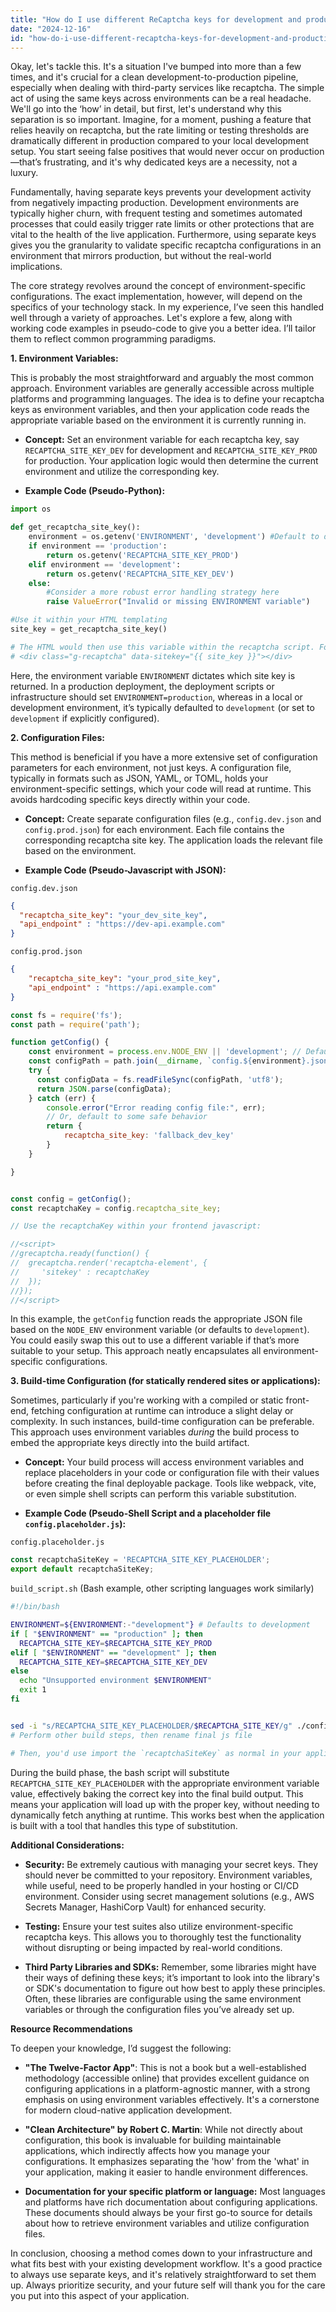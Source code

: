 ```yaml
---
title: "How do I use different ReCaptcha keys for development and production?"
date: "2024-12-16"
id: "how-do-i-use-different-recaptcha-keys-for-development-and-production"
---
```


Okay, let's tackle this. It's a situation I've bumped into more than a few times, and it's crucial for a clean development-to-production pipeline, especially when dealing with third-party services like recaptcha. The simple act of using the same keys across environments can be a real headache. We'll go into the ‘how’ in detail, but first, let's understand why this separation is so important. Imagine, for a moment, pushing a feature that relies heavily on recaptcha, but the rate limiting or testing thresholds are dramatically different in production compared to your local development setup. You start seeing false positives that would never occur on production—that’s frustrating, and it's why dedicated keys are a necessity, not a luxury.

Fundamentally, having separate keys prevents your development activity from negatively impacting production. Development environments are typically higher churn, with frequent testing and sometimes automated processes that could easily trigger rate limits or other protections that are vital to the health of the live application. Furthermore, using separate keys gives you the granularity to validate specific recaptcha configurations in an environment that mirrors production, but without the real-world implications.

The core strategy revolves around the concept of environment-specific configurations. The exact implementation, however, will depend on the specifics of your technology stack. In my experience, I’ve seen this handled well through a variety of approaches. Let's explore a few, along with working code examples in pseudo-code to give you a better idea. I’ll tailor them to reflect common programming paradigms.

**1. Environment Variables:**

This is probably the most straightforward and arguably the most common approach. Environment variables are generally accessible across multiple platforms and programming languages. The idea is to define your recaptcha keys as environment variables, and then your application code reads the appropriate variable based on the environment it is currently running in.

*   **Concept:** Set an environment variable for each recaptcha key, say `RECAPTCHA_SITE_KEY_DEV` for development and `RECAPTCHA_SITE_KEY_PROD` for production. Your application logic would then determine the current environment and utilize the corresponding key.

*   **Example Code (Pseudo-Python):**

```python
import os

def get_recaptcha_site_key():
    environment = os.getenv('ENVIRONMENT', 'development') #Default to dev
    if environment == 'production':
        return os.getenv('RECAPTCHA_SITE_KEY_PROD')
    elif environment == 'development':
        return os.getenv('RECAPTCHA_SITE_KEY_DEV')
    else:
        #Consider a more robust error handling strategy here
        raise ValueError("Invalid or missing ENVIRONMENT variable")

#Use it within your HTML templating
site_key = get_recaptcha_site_key()

# The HTML would then use this variable within the recaptcha script. For instance:
# <div class="g-recaptcha" data-sitekey="{{ site_key }}"></div>

```

Here, the environment variable `ENVIRONMENT` dictates which site key is returned. In a production deployment, the deployment scripts or infrastructure should set `ENVIRONMENT=production`, whereas in a local or development environment, it’s typically defaulted to `development` (or set to `development` if explicitly configured).

**2. Configuration Files:**

This method is beneficial if you have a more extensive set of configuration parameters for each environment, not just keys. A configuration file, typically in formats such as JSON, YAML, or TOML, holds your environment-specific settings, which your code will read at runtime. This avoids hardcoding specific keys directly within your code.

*   **Concept:** Create separate configuration files (e.g., `config.dev.json` and `config.prod.json`) for each environment. Each file contains the corresponding recaptcha site key. The application loads the relevant file based on the environment.

*   **Example Code (Pseudo-Javascript with JSON):**

`config.dev.json`

```json
{
  "recaptcha_site_key": "your_dev_site_key",
  "api_endpoint" : "https://dev-api.example.com"
}
```

`config.prod.json`

```json
{
    "recaptcha_site_key": "your_prod_site_key",
    "api_endpoint" : "https://api.example.com"
}

```

```javascript
const fs = require('fs');
const path = require('path');

function getConfig() {
    const environment = process.env.NODE_ENV || 'development'; // Default to development
    const configPath = path.join(__dirname, `config.${environment}.json`);
    try {
      const configData = fs.readFileSync(configPath, 'utf8');
      return JSON.parse(configData);
    } catch (err) {
        console.error("Error reading config file:", err);
        // Or, default to some safe behavior
        return {
            recaptcha_site_key: 'fallback_dev_key'
        }
    }

}


const config = getConfig();
const recaptchaKey = config.recaptcha_site_key;

// Use the recaptchaKey within your frontend javascript:

//<script>
//grecaptcha.ready(function() {
//  grecaptcha.render('recaptcha-element', {
//     'sitekey' : recaptchaKey
//  });
//});
//</script>

```

In this example, the `getConfig` function reads the appropriate JSON file based on the `NODE_ENV` environment variable (or defaults to `development`). You could easily swap this out to use a different variable if that’s more suitable to your setup. This approach neatly encapsulates all environment-specific configurations.

**3. Build-time Configuration (for statically rendered sites or applications):**

Sometimes, particularly if you're working with a compiled or static front-end, fetching configuration at runtime can introduce a slight delay or complexity. In such instances, build-time configuration can be preferable. This approach uses environment variables *during* the build process to embed the appropriate keys directly into the build artifact.

*   **Concept:** Your build process will access environment variables and replace placeholders in your code or configuration file with their values before creating the final deployable package. Tools like webpack, vite, or even simple shell scripts can perform this variable substitution.

*   **Example Code (Pseudo-Shell Script and a placeholder file `config.placeholder.js`):**

`config.placeholder.js`

```javascript
const recaptchaSiteKey = 'RECAPTCHA_SITE_KEY_PLACEHOLDER';
export default recaptchaSiteKey;
```

`build_script.sh` (Bash example, other scripting languages work similarly)

```bash
#!/bin/bash

ENVIRONMENT=${ENVIRONMENT:-"development"} # Defaults to development
if [ "$ENVIRONMENT" == "production" ]; then
  RECAPTCHA_SITE_KEY=$RECAPTCHA_SITE_KEY_PROD
elif [ "$ENVIRONMENT" == "development" ]; then
  RECAPTCHA_SITE_KEY=$RECAPTCHA_SITE_KEY_DEV
else
  echo "Unsupported environment $ENVIRONMENT"
  exit 1
fi


sed -i "s/RECAPTCHA_SITE_KEY_PLACEHOLDER/$RECAPTCHA_SITE_KEY/g" ./config.placeholder.js
# Perform other build steps, then rename final js file

# Then, you'd use import the `recaptchaSiteKey` as normal in your application

```

During the build phase, the bash script will substitute `RECAPTCHA_SITE_KEY_PLACEHOLDER` with the appropriate environment variable value, effectively baking the correct key into the final build output. This means your application will load up with the proper key, without needing to dynamically fetch anything at runtime. This works best when the application is built with a tool that handles this type of substitution.

**Additional Considerations:**

*   **Security:** Be extremely cautious with managing your secret keys. They should never be committed to your repository. Environment variables, while useful, need to be properly handled in your hosting or CI/CD environment. Consider using secret management solutions (e.g., AWS Secrets Manager, HashiCorp Vault) for enhanced security.

*   **Testing:** Ensure your test suites also utilize environment-specific recaptcha keys. This allows you to thoroughly test the functionality without disrupting or being impacted by real-world conditions.

*   **Third Party Libraries and SDKs:** Remember, some libraries might have their ways of defining these keys; it’s important to look into the library's or SDK's documentation to figure out how best to apply these principles. Often, these libraries are configurable using the same environment variables or through the configuration files you’ve already set up.

**Resource Recommendations**

To deepen your knowledge, I’d suggest the following:

*   **"The Twelve-Factor App"**: This is not a book but a well-established methodology (accessible online) that provides excellent guidance on configuring applications in a platform-agnostic manner, with a strong emphasis on using environment variables effectively. It's a cornerstone for modern cloud-native application development.

*   **"Clean Architecture" by Robert C. Martin**: While not directly about configuration, this book is invaluable for building maintainable applications, which indirectly affects how you manage your configurations. It emphasizes separating the 'how' from the 'what' in your application, making it easier to handle environment differences.

*   **Documentation for your specific platform or language:** Most languages and platforms have rich documentation about configuring applications. These documents should always be your first go-to source for details about how to retrieve environment variables and utilize configuration files.

In conclusion, choosing a method comes down to your infrastructure and what fits best with your existing development workflow. It's a good practice to always use separate keys, and it's relatively straightforward to set them up. Always prioritize security, and your future self will thank you for the care you put into this aspect of your application.
